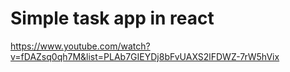 # Simple task app in react

https://www.youtube.com/watch?v=fDAZsq0qh7M&list=PLAb7GIEYDj8bFvUAXS2lFDWZ-7rW5hVix
